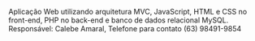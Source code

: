 Aplicação Web utilizando arquitetura MVC, JavaScript, HTML e CSS no front-end, PHP no back-end e banco de dados relacional MySQL. Responsável: Calebe Amaral, Telefone para contato (63) 98491-9854
